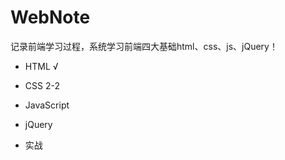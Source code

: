 # WebNote
记录前端学习过程，系统学习前端四大基础html、css、js、jQuery！

- HTML √

- CSS 2-2

- JavaScript

- jQuery

- 实战
